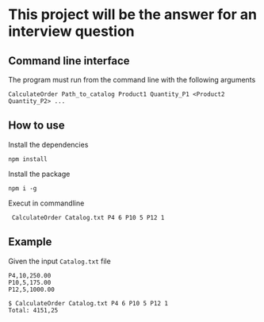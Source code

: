 # This project will be the answer for an interview question

## Command line interface
The program must run from the command line with the following arguments
```
CalculateOrder Path_to_catalog Product1 Quantity_P1 <Product2 Quantity_P2> ...
```

## How to use
Install the dependencies
```
npm install
```

Install the package
```
npm i -g
```

Execut in commandline
```
 CalculateOrder Catalog.txt P4 6 P10 5 P12 1
```

## Example
Given the input `Catalog.txt` file
```
P4,10,250.00
P10,5,175.00
P12,5,1000.00
```

```
$ CalculateOrder Catalog.txt P4 6 P10 5 P12 1
Total: 4151,25
```
